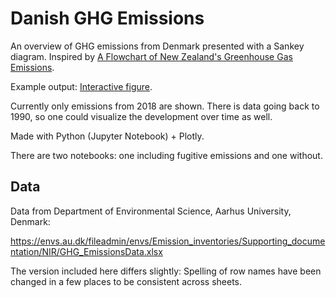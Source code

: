 Danish GHG Emissions
====================

An overview of GHG emissions from Denmark presented with a Sankey diagram. Inspired by [A Flowchart of New Zealand's Greenhouse Gas Emissions](https://www.mfe.govt.nz/publications/climate-change/flowchart-new-zealands-greenhouse-gas-emissions).

Example output: [Interactive figure](https://emissions.tberg.dk/).

Currently only emissions from 2018 are shown. There is data going back to 1990, so one could visualize the development over time as well.

Made with Python (Jupyter Notebook) + Plotly.

There are two notebooks: one including fugitive emissions and one without.

Data
----
Data from Department of Environmental Science, Aarhus University, Denmark:

https://envs.au.dk/fileadmin/envs/Emission_inventories/Supporting_documentation/NIR/GHG_EmissionsData.xlsx

The version included here differs slightly: Spelling of row names have been changed in a few places to be consistent across sheets.
